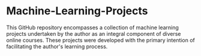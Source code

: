 # Machine-Learning-Projects
This GitHub repository encompasses a collection of machine learning projects undertaken by the author as an integral component of diverse online courses. These projects were developed with the primary intention of facilitating the author's learning process.
